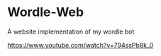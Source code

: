 # Wordle-Web
A website implementation of my wordle bot

https://www.youtube.com/watch?v=794ssPb8k_0
